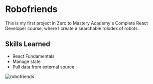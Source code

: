 # Robofriends

This is my first project in Zero to Mastery Academy's Complete React Developer course, where I create a searchable rolodex of robots. 

## Skills Learned
* React Fundamentals
* Manage state
* Pull data from external source

![robofriends](https://user-images.githubusercontent.com/42794888/122654052-9597f800-d0fd-11eb-968b-020e8fa62a93.png)
